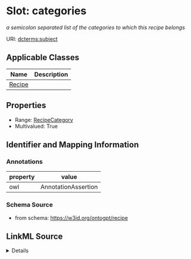 # Slot: categories
_a semicolon separated list of the categories to which this recipe belongs_


URI: [dcterms:subject](http://purl.org/dc/terms/subject)



<!-- no inheritance hierarchy -->




## Applicable Classes

| Name | Description |
| --- | --- |
[Recipe](Recipe.md) | 






## Properties

* Range: [RecipeCategory](RecipeCategory.md)
* Multivalued: True








## Identifier and Mapping Information





### Annotations

| property | value |
| --- | --- |
| owl | AnnotationAssertion |



### Schema Source


* from schema: https://w3id.org/ontogpt/recipe




## LinkML Source

<details>
```yaml
name: categories
annotations:
  owl:
    tag: owl
    value: AnnotationAssertion
description: a semicolon separated list of the categories to which this recipe belongs
from_schema: https://w3id.org/ontogpt/recipe
rank: 1000
slot_uri: dcterms:subject
multivalued: true
alias: categories
owner: Recipe
domain_of:
- Recipe
range: RecipeCategory

```
</details>